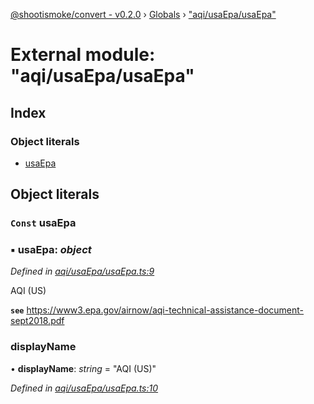 [@shootismoke/convert - v0.2.0](../README.md) › [Globals](../globals.md) › ["aqi/usaEpa/usaEpa"](_aqi_usaepa_usaepa_.md)

# External module: "aqi/usaEpa/usaEpa"

## Index

### Object literals

* [usaEpa](_aqi_usaepa_usaepa_.md#const-usaepa)

## Object literals

### `Const` usaEpa

### ▪ **usaEpa**: *object*

*Defined in [aqi/usaEpa/usaEpa.ts:9](https://github.com/shootismoke/common/blob/5b392da/packages/convert/src/aqi/usaEpa/usaEpa.ts#L9)*

AQI (US)

**`see`** https://www3.epa.gov/airnow/aqi-technical-assistance-document-sept2018.pdf

###  displayName

• **displayName**: *string* = "AQI (US)"

*Defined in [aqi/usaEpa/usaEpa.ts:10](https://github.com/shootismoke/common/blob/5b392da/packages/convert/src/aqi/usaEpa/usaEpa.ts#L10)*
